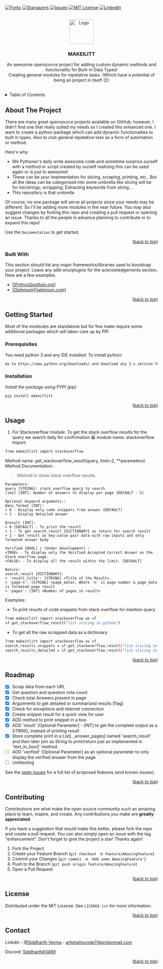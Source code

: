 <a name="readme-top"></a>

<!--
*** Thanks for checking out the README-Template. If you have a suggestion
*** that would make this better, please fork the repo and create a pull request
*** or simply open an issue with the tag "enhancement".
*** Don't forget to give the project a star!
*** Thanks again! Now go create something AMAZING! :D
-->

<!-- PROJECT SHIELDS -->
<!--
*** I'm using markdown "reference style" links for readability.
*** Reference links are enclosed in brackets [ ] instead of parentheses ( ).
*** See the bottom of this document for the declaration of the reference variables
*** for contributors-url, forks-url, etc. This is an optional, concise syntax you may use.
*** https://www.markdownguide.org/basic-syntax/#reference-style-links
-->

[![Forks][forks-shield]][forks-url]
[![Stargazers][stars-shield]][stars-url]
[![Issues][issues-shield]][issues-url]
[![MIT License][license-shield]][license-url]
[![LinkedIn][linkedin-shield]][linkedin-url]

<!-- PROJECT LOGO -->
<br />
<div align="center">
  <a href="https://github.com/siddharthverma-1607/makeitlitt">
    <img src="images/logo.png" alt="Logo" width="80" height="80">
  </a>

  <h3 align="center">MAKEILITT</h3>

  <p align="center">
    An awesome opensource project for adding custom dynamic methods and functionality for Built-in Data Types!<br />Creating general modules for repetative tasks.  (Which have a potential of being an project in itself 😉)
    <br /><br />    
  </p>
</div>

<!-- TABLE OF CONTENTS -->
<details>
  <summary>Table of Contents</summary>
  <ol>
    <li>
      <a href="#about-the-project">About The Project</a>
      <ul>
        <li><a href="#built-with">Built With</a></li>
      </ul>
    </li>
    <li>
      <a href="#getting-started">Getting Started</a>
      <ul>
        <li><a href="#prerequisites">Prerequisites</a></li>
        <li><a href="#installation">Installation</a></li>
      </ul>
    </li>
    <li><a href="#usage">Usage</a></li>
    <li><a href="#roadmap">Roadmap</a></li>
    <li><a href="#contributing">Contributing</a></li>
    <li><a href="#license">License</a></li>
    <li><a href="#contact">Contact</a></li>    
  </ol>
</details>

<!-- ABOUT THE PROJECT -->

## About The Project

There are many great opensource projects available on GitHub; however, I didn't find one that really suited my needs so I created this enhanced one. I want to create a python package which can add dynamic functionaities to built in types. Also to club general repetative task as a form of automation or method.

Here's why:

- We Pythoner's daily write awesome code and sometime surprice ourself with a method or script created by ourself realizing this can be used again or is just to awesome!
- These can be your implmentation for slicing, scraping, printing, etc.. But all the ideas can be categorized into some umbrella like slicing will be for list/strings; scrapping; Extracting keywords from string...
- This repository is that umbrella

Of course, no one package will serve all projects since your needs may be different. So I'll be adding more modules in the near future. You may also suggest changes by forking this repo and creating a pull request or opening an issue. Thanks to all the people in advance planning to contribute or to expand this repo!

Use the `Documentation` to get started.

<p align="right">(<a href="#readme-top">back to top</a>)</p>

### Built With

This section should list any major frameworks/libraries used to bootstrap your project. Leave any add-ons/plugins for the acknowledgements section. Here are a few examples.

- [![Python][python.org]][python-url]
- [![Selenium][selenium.com]][selenium-url]

<p align="right">(<a href="#readme-top">back to top</a>)</p>

<!-- GETTING STARTED -->

## Getting Started

Most of the modeules are standalone but for few make require some additional packages which will taken care up by PIP.

### Prerequisites

You need python 3 and any IDE installed. To install python:

```sh
Go to https://www.python.org/downloads/ and download any 3.x version for python
```

### Installation

_Install the package using PYPI (pip)_

```sh
pip install makeitlitt
```

<p align="right">(<a href="#readme-top">back to top</a>)</p>

<!-- USAGE EXAMPLES -->

## Usage

1. For Stackoverflow module:
   To get the stack overflow results for the query we search daily for confirmation 😁
   module name: stackoverflow
   Import:

```sh
from makeitlitt import stackoverflow
```

Method name: get_stackoverflow_result(query, limit=2, \*\*parameters)
Method Documentation:

> Method to show stack overflow results.

    Parameters:
    query [STRING]: stack overflow query to search
    limit [INT]: Number of answers to display per page (DEFAULT - 2)

    Optional keyword arguments::
    @ans_format [INT]:
    > 0 - Display only code snippets from answer (DEFAULT)
    > 1 - Display detailed answer

    @result [INT]:
    > 0 [DEFAULT] - To print the result
    > 1 - To get search_result {DICTIONARY} as return for search result
    > 2 - Get result as key:value pair data with raw inputs and only formated answer body

    Verified [BOOL] | (Under development) :
    <TRUE> - To display only the Verified Accepted Correct Answer on the Stack overflow page.
    <FALSE> - To display all the result within the limit. [DEFAULT]

    Return:
    search_result {DICTIONARY}:
    > 'result_title': [STRING] <Title of the Result>
    > 'page-n': [STRING] <page_data>, Where 'n' is page number & page_data is formated page result
    > 'pages': [INT] <Number of pages in result>

Examples:

- To print results of code snippets from stack overflow for mention query

```sh
from makeitlitt import stackoverflow as sf
sf.get_stackoverflow_result("list slicing in python")
```

- To get all the raw scrapped data as a dictionary

```sh
from makeitlitt import stackoverflow as sf
search_results_snippets = sf.get_stackoverflow_result("list slicing in python",result=2) #Gets only code snippets from the answer
search_results_detailed = sf.get_stackoverflow_result("list slicing in python",ans_format=1,result=2) #Gets detailed long answer
```

<p align="right">(<a href="#readme-top">back to top</a>)</p>

<!-- ROADMAP -->

## Roadmap

- [x] Scrap data from each URL
- [x] Get question and question vote count
- [x] Check total Answers present in page
- [x] Argumrents to get detailed or summarized results [flag]
- [x] Check for exceptions and internet connection
- [x] Create snippet result for a quick view for user
- [x] ADD method to print snippet in a box.
- [x] ADD 'result' [Optional Parameter] - [INT] to get the complete output as a STRING, instead of printing result
- [x] Store complete print in a List[..,answer_pages] named 'search_result' and then later join as String to print/return just as implemented in 'text_in_box()' method.
- [ ] ADD 'verified' [Optional Parameter] as an optional parameter to only display the verified answer from the page
- [ ] Unittesting

See the [open issues](https://github.com/othneildrew/Best-README-Template/issues) for a full list of proposed features (and known issues).

<p align="right">(<a href="#readme-top">back to top</a>)</p>

<!-- CONTRIBUTING -->

## Contributing

Contributions are what make the open source community such an amazing place to learn, inspire, and create. Any contributions you make are **greatly appreciated**.

If you have a suggestion that would make this better, please fork the repo and create a pull request. You can also simply open an issue with the tag "enhancement".
Don't forget to give the project a star! Thanks again!

1. Fork the Project
2. Create your Feature Branch (`git checkout -b feature/AmazingFeature`)
3. Commit your Changes (`git commit -m 'Add some AmazingFeature'`)
4. Push to the Branch (`git push origin feature/AmazingFeature`)
5. Open a Pull Request

<p align="right">(<a href="#readme-top">back to top</a>)</p>

<!-- LICENSE -->

## License

Distributed under the MIT License. See `LICENSE.txt` for more information.

<p align="right">(<a href="#readme-top">back to top</a>)</p>

<!-- CONTACT -->

## Contact

Linkdln - [@Siddharth Verma](https://www.linkedin.com/in/siddharth-verma-99b54a117/) - artistwhocode7@protonmail.com

Discord: [Siddharth#3469](https://discordapp.com/users/Siddharth#3469)

<p align="right">(<a href="#readme-top">back to top</a>)</p>

<!-- MARKDOWN LINKS & IMAGES -->
<!-- https://www.markdownguide.org/basic-syntax/#reference-style-links -->

[forks-shield]: https://img.shields.io/github/forks/othneildrew/Best-README-Template.svg?style=for-the-badge
[forks-url]: https://github.com/siddharthverma-1607/makeitlitt/network/members
[stars-shield]: https://img.shields.io/github/stars/othneildrew/Best-README-Template.svg?style=for-the-badge
[stars-url]: https://github.com/siddharthverma-1607/makeitlitt/stargazers
[issues-shield]: https://img.shields.io/github/issues/othneildrew/Best-README-Template.svg?style=for-the-badge
[issues-url]: https://github.com/siddharthverma-1607/makeitlitt/issues
[license-shield]: https://img.shields.io/github/license/othneildrew/Best-README-Template.svg?style=for-the-badge
[license-url]: https://github.com/siddharthverma-1607/makeitlitt/blob/master/LICENSE.txt
[linkedin-shield]: https://img.shields.io/badge/-LinkedIn-black.svg?style=for-the-badge&logo=linkedin&colorB=555
[linkedin-url]: https://www.linkedin.com/in/siddharth-verma-99b54a117/
[python]: https://img.shields.io/badge/python%20v3.7-000000?style=for-the-badge&logo=python&logoColor=green
[python-url]: https://www.python.org/
[selenium]: https://img.shields.io/badge/Selenium-DD0031?style=for-the-badge&logo=selenium&logoColor=white
[selenium-url]: https://www.selenium.dev/
